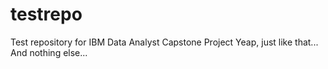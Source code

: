 # testrepo
Test repository for IBM Data Analyst Capstone Project
Yeap, just like that...
And nothing else...

